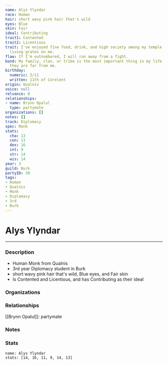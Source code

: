 ```yaml
---
name: Alys Ylyndar
race: Human
hair: short wavy pink hair that's wild
eyes: Blue
skin: Fair
ideal: Contributing
trait1: Contented
trait2: Licentious
trait: I've enjoyed fine food, drink, and high society among my temple's elite. Rough
  living grates on me.
flaw: If I'm outnumbered, I will run away from a fight.
bond: My family, clan, or tribe is the most important thing in my life, even when
  they are far from me.
birthday:
  numeric: 2/11
  written: 11th of Corelent
origin: Qualnis
voice: null
relvance: 0
relationships:
- name: Brynn Opalul
  type: partymate
organizations: []
notes: []
track: Diplomacy
spec: Monk
stats:
  cha: 13
  con: 11
  dex: 16
  int: 9
  str: 14
  wis: 14
year: 3
guild: Burk
partyID: 39
tags:
- Human
- Qualnis
- Monk
- Diplomacy
- 3rd
- Burk
---
```

# Alys Ylyndar
---
### Description
- Human Monk from Qualnis
- 3rd year Diplomacy student in Burk
- short wavy pink hair that's wild, Blue eyes, and Fair skin
- Is Contented and Licentious, and has Contributing as their ideal

### Organizations

### Relationships
[[Brynn Opalul]]: partymate

### Notes

### Stats
```statblock
name: Alys Ylyndar
stats: [14, 16, 11, 9, 14, 13]
```